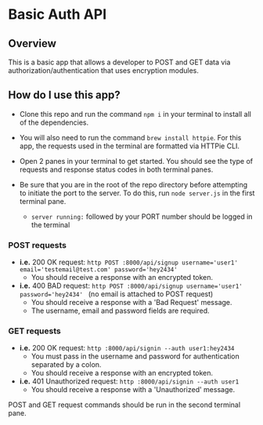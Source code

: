 # Basic Auth API

## Overview

This is a basic app that allows a developer to POST and GET data via authorization/authentication that uses encryption modules.

## How do I use this app?

* Clone this repo and run the command `npm i` in your terminal to install all of the dependencies.

* You will also need to run the command `brew install httpie`. For this app, the requests used in the terminal are formatted via HTTPie CLI.

* Open 2 panes in your terminal to get started. You should see the type of requests and response status codes in both terminal panes.

* Be sure that you are in the root of the repo directory before attempting to initiate the port to the server. To do this, run `node server.js` in the first terminal pane.
  * `server running:` followed by your PORT number should be logged in the terminal

### POST requests
  * **i.e.** 200 OK request: `http POST :8000/api/signup username='user1' email='testemail@test.com' password='hey2434'`
    * You should receive a response with an encrypted token.
  * **i.e.** 400 BAD request: `http POST :8000/api/signup username='user1' password='hey2434'
` (no email is attached to POST request)
    * You should receive a response with a 'Bad Request' message.
    * The username, email and password fields are required.

### GET requests
  * **i.e.** 200 OK request: `http :8000/api/signin --auth user1:hey2434`
    * You must pass in the username and password for authentication separated by a colon.
    * You should receive a response with an encrypted token.
  * **i.e.** 401 Unauthorized request: `http :8000/api/signin --auth user1`
    * You should receive a response with a 'Unauthorized' message.

POST and GET request commands should be run in the second terminal pane.
